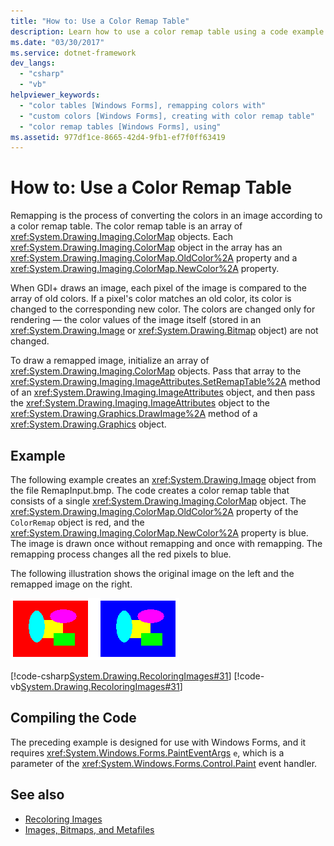 ```yaml
---
title: "How to: Use a Color Remap Table"
description: Learn how to use a color remap table using a code example that creates a System.Drawing.Imaging.ColorMap object and properties that change red pixels to blue.
ms.date: "03/30/2017"
ms.service: dotnet-framework
dev_langs:
  - "csharp"
  - "vb"
helpviewer_keywords:
  - "color tables [Windows Forms], remapping colors with"
  - "custom colors [Windows Forms], creating with color remap table"
  - "color remap tables [Windows Forms], using"
ms.assetid: 977df1ce-8665-42d4-9fb1-ef7f0ff63419
---
```

# How to: Use a Color Remap Table

Remapping is the process of converting the colors in an image according to a color remap table. The color remap table is an array of <xref:System.Drawing.Imaging.ColorMap> objects. Each <xref:System.Drawing.Imaging.ColorMap> object in the array has an <xref:System.Drawing.Imaging.ColorMap.OldColor%2A> property and a <xref:System.Drawing.Imaging.ColorMap.NewColor%2A> property.

When GDI+ draws an image, each pixel of the image is compared to the array of old colors. If a pixel's color matches an old color, its color is changed to the corresponding new color. The colors are changed only for rendering — the color values of the image itself (stored in an <xref:System.Drawing.Image> or <xref:System.Drawing.Bitmap> object) are not changed.

To draw a remapped image, initialize an array of <xref:System.Drawing.Imaging.ColorMap> objects. Pass that array to the <xref:System.Drawing.Imaging.ImageAttributes.SetRemapTable%2A> method of an <xref:System.Drawing.Imaging.ImageAttributes> object, and then pass the <xref:System.Drawing.Imaging.ImageAttributes> object to the <xref:System.Drawing.Graphics.DrawImage%2A> method of a <xref:System.Drawing.Graphics> object.

## Example

The following example creates an <xref:System.Drawing.Image> object from the file RemapInput.bmp. The code creates a color remap table that consists of a single <xref:System.Drawing.Imaging.ColorMap> object. The <xref:System.Drawing.Imaging.ColorMap.OldColor%2A> property of the `ColorRemap` object is red, and the <xref:System.Drawing.Imaging.ColorMap.NewColor%2A> property is blue. The image is drawn once without remapping and once with remapping. The remapping process changes all the red pixels to blue.

The following illustration shows the original image on the left and the remapped image on the right.

![Screenshot showing the original image and the remapped image.](./media/how-to-use-a-color-remap-table/original-image-remap-colors.png)

[!code-csharp[System.Drawing.RecoloringImages#31](~/samples/snippets/csharp/VS_Snippets_Winforms/System.Drawing.RecoloringImages/CS/Class1.cs#31)]
[!code-vb[System.Drawing.RecoloringImages#31](~/samples/snippets/visualbasic/VS_Snippets_Winforms/System.Drawing.RecoloringImages/VB/Class1.vb#31)]

## Compiling the Code

The preceding example is designed for use with Windows Forms, and it requires <xref:System.Windows.Forms.PaintEventArgs> `e`, which is a parameter of the <xref:System.Windows.Forms.Control.Paint> event handler.

## See also

- [Recoloring Images](recoloring-images.md)
- [Images, Bitmaps, and Metafiles](images-bitmaps-and-metafiles.md)
